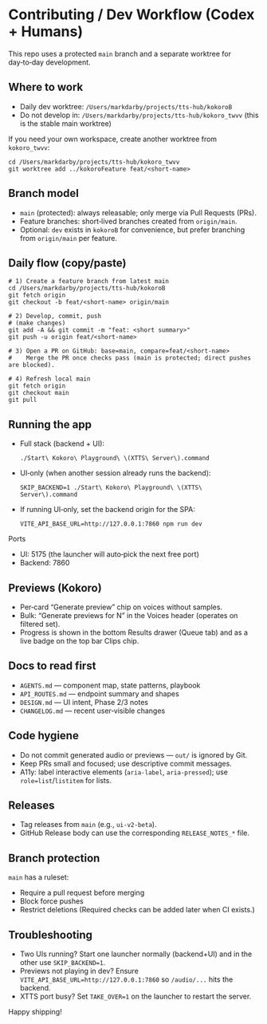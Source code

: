 # Contributing / Dev Workflow (Codex + Humans)

This repo uses a protected `main` branch and a separate worktree for day‑to‑day development.

## Where to work
- Daily dev worktree: `/Users/markdarby/projects/tts-hub/kokoroB`
- Do not develop in: `/Users/markdarby/projects/tts-hub/kokoro_twvv` (this is the stable main worktree)

If you need your own workspace, create another worktree from `kokoro_twvv`:

```
cd /Users/markdarby/projects/tts-hub/kokoro_twvv
git worktree add ../kokoroFeature feat/<short-name>
```

## Branch model
- `main` (protected): always releasable; only merge via Pull Requests (PRs).
- Feature branches: short‑lived branches created from `origin/main`.
- Optional: `dev` exists in `kokoroB` for convenience, but prefer branching from `origin/main` per feature.

## Daily flow (copy/paste)
```
# 1) Create a feature branch from latest main
cd /Users/markdarby/projects/tts-hub/kokoroB
git fetch origin
git checkout -b feat/<short-name> origin/main

# 2) Develop, commit, push
# (make changes)
git add -A && git commit -m "feat: <short summary>"
git push -u origin feat/<short-name>

# 3) Open a PR on GitHub: base=main, compare=feat/<short-name>
#    Merge the PR once checks pass (main is protected; direct pushes are blocked).

# 4) Refresh local main
git fetch origin
git checkout main
git pull
```

## Running the app
- Full stack (backend + UI):
  ```
  ./Start\ Kokoro\ Playground\ \(XTTS\ Server\).command
  ```
- UI‑only (when another session already runs the backend):
  ```
  SKIP_BACKEND=1 ./Start\ Kokoro\ Playground\ \(XTTS\ Server\).command
  ```
- If running UI‑only, set the backend origin for the SPA:
  ```
  VITE_API_BASE_URL=http://127.0.0.1:7860 npm run dev
  ```

Ports
- UI: 5175 (the launcher will auto‑pick the next free port)
- Backend: 7860

## Previews (Kokoro)
- Per‑card “Generate preview” chip on voices without samples.
- Bulk: “Generate previews for N” in the Voices header (operates on filtered set).
- Progress is shown in the bottom Results drawer (Queue tab) and as a live badge on the top bar Clips chip.

## Docs to read first
- `AGENTS.md` — component map, state patterns, playbook
- `API_ROUTES.md` — endpoint summary and shapes
- `DESIGN.md` — UI intent, Phase 2/3 notes
- `CHANGELOG.md` — recent user‑visible changes

## Code hygiene
- Do not commit generated audio or previews — `out/` is ignored by Git.
- Keep PRs small and focused; use descriptive commit messages.
- A11y: label interactive elements (`aria-label`, `aria-pressed`); use `role=list`/`listitem` for lists.

## Releases
- Tag releases from `main` (e.g., `ui-v2-beta`).
- GitHub Release body can use the corresponding `RELEASE_NOTES_*` file.

## Branch protection
`main` has a ruleset:
- Require a pull request before merging
- Block force pushes
- Restrict deletions
(Required checks can be added later when CI exists.)

## Troubleshooting
- Two UIs running? Start one launcher normally (backend+UI) and in the other use `SKIP_BACKEND=1`.
- Previews not playing in dev? Ensure `VITE_API_BASE_URL=http://127.0.0.1:7860` so `/audio/...` hits the backend.
- XTTS port busy? Set `TAKE_OVER=1` on the launcher to restart the server.

Happy shipping!
